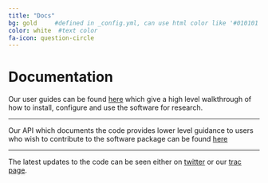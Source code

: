 ```yaml
---
title: "Docs"
bg: gold     #defined in _config.yml, can use html color like '#010101'
color: white  #text color
fa-icon: question-circle
---
```


# Documentation

Our user guides can be found [here](http://lsdtopotools.github.io/LSDTT_book/) which give a high level walkthrough of how to
install, configure and use the software for research.

****

Our API which documents the code provides lower level guidance to users who wish to contribute 
to the software package can be found [here](http://www.geos.ed.ac.uk/~s0675405/LSD_Docs/index.html)


****

The latest updates to the code can be seen either on [twitter](https://twitter.com/LSDTopoToolbox) or our
[trac page](https://sourced.ecdf.ed.ac.uk/projects/geos/LSD_devel/timeline).
